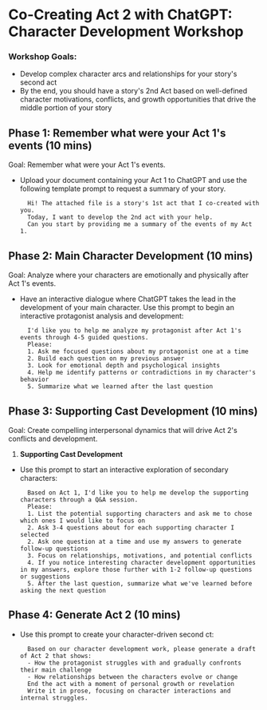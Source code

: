 # Co-Creating Act 2 with ChatGPT: Character Development Workshop

### Workshop Goals:
- Develop complex character arcs and relationships for your story's second act
- By the end, you should have a story's 2nd Act based on well-defined character motivations, conflicts, and growth opportunities that drive the middle portion of your story

## Phase 1: Remember what were your Act 1's events (10 mins)

Goal: Remember what were your Act 1's events.

- Upload your document containing your Act 1 to ChatGPT and use the following template prompt to request a summary of your story.

        
        Hi! The attached file is a story's 1st act that I co-created with you.
        Today, I want to develop the 2nd act with your help.
        Can you start by providing me a summary of the events of my Act 1.
        

## Phase 2: Main Character Development (10 mins)

Goal: Analyze where your characters are emotionally and physically after Act 1's events. 

- Have an interactive dialogue where ChatGPT takes the lead in the development of your main character. Use this prompt to begin an interactive protagonist analysis and development:

        
        I'd like you to help me analyze my protagonist after Act 1's events through 4-5 guided questions.
        Please:
        1. Ask me focused questions about my protagonist one at a time
        2. Build each question on my previous answer
        3. Look for emotional depth and psychological insights
        4. Help me identify patterns or contradictions in my character's behavior
        5. Summarize what we learned after the last question
        
          
## Phase 3: Supporting Cast Development (10 mins)

Goal: Create compelling interpersonal dynamics that will drive Act 2's conflicts and development.

1. **Supporting Cast Development**
- Use this prompt to start an interactive exploration of secondary characters:

        Based on Act 1, I'd like you to help me develop the supporting characters through a Q&A session.
        Please:
        1. List the potential supporting characters and ask me to chose which ones I would like to focus on
        2. Ask 3-4 questions about for each supporting character I selected
        2. Ask one question at a time and use my answers to generate follow-up questions
        3. Focus on relationships, motivations, and potential conflicts
        4. If you notice interesting character development opportunities in my answers, explore those further with 1-2 follow-up questions or suggestions
        5. After the last question, summarize what we've learned before asking the next question

## Phase 4: Generate Act 2 (10 mins)

- Use this prompt to create your character-driven second ct:

        Based on our character development work, please generate a draft of Act 2 that shows:
        - How the protagonist struggles with and gradually confronts their main challenge
        - How relationships between the characters evolve or change
        End the act with a moment of personal growth or revelation
        Write it in prose, focusing on character interactions and internal struggles.
        
